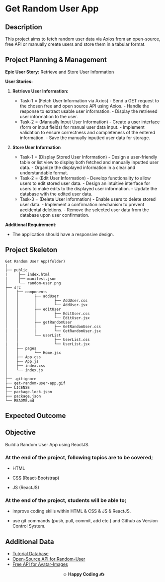 # Get Random User App

## Description

This project aims to fetch random user data via Axios from an open-source, free API or manually create users and store them in a tabular format.

## Project Planning & Management

**Epic User Story:** Retrieve and Store User Information

**User Stories:**

1. **Retrieve User Information:**

   - Task-1 = (Fetch User Information via Axios) - Send a GET request to the chosen free and open source API using Axios. - Handle the response to extract usable user information. - Display the retrieved user information to the user.
   - Task-2 = (Manually Input User Information) - Create a user interface (form or input fields) for manual user data input. - Implement validation to ensure correctness and completeness of the entered information. - Save the manually inputted user data for storage.

2. **Store User Information**

   - Task-1 = (Display Stored User Information) - Design a user-friendly table or list view to display both fetched and manually inputted user data. - Organize the displayed information in a clear and understandable format.
   - Task-2 = (Edit User Information) - Develop functionality to allow users to edit stored user data. - Design an intuitive interface for users to make edits to the displayed user information. - Update the database with the edited user data.
   - Task-3 = (Delete User Information) - Enable users to delete stored user data. - Implement a confirmation mechanism to prevent accidental deletions. - Remove the selected user data from the database upon user confirmation.

**Additional Requirement:**

- The application should have a responsive design.

## Project Skeleton

```
Get Random User App(folder)
|
├── public
|     ├── index.html
|     ├── manifest.json
│     └── random-user.png
├── src
│    ├── components
│    │       ├── addUser
│    │       │        ├── AddUser.css
│    │       │        └── AddUser.jsx
│    │       ├── editUser
│    │       │        ├── EditUser.css
│    │       │        └── EditUser.jsx
│    │       ├── getRandomUser
│    │       │        ├── GetRandomUser.css
|    |       |        └── GetRandomUser.jsx
│    │       └── userList
│    │                ├── UserList.css
|    |                └── UserList.jsx
│    ├── pages
│    │       └── Home.jsx
│    ├── App.css
│    ├── App.js
│    ├── index.css
│    └── index.js
│
├── .gitignore
├── get-random-user-app.gif
├── LICENSE
├── package.lock.json
├── package.json
└── README.md
```

## Expected Outcome

## Objective

Build a Random User App using ReactJS.

### At the end of the project, following topics are to be covered;

- HTML

- CSS (React-Bootstrap)

- JS (ReactJS)

### At the end of the project, students will be able to;

- improve coding skills within HTML & CSS & JS & ReactJS.

- use git commands (push, pull, commit, add etc.) and Github as Version Control System.

## Additional Data

- [Tutorial Database](https://tutorial-api.fullstack.clarusway.com/tutorials/)
- [Open-Source API for Random-User](https://randomuser.me/api)
- [Free API for Avatar-Images](https://www.dicebear.com/styles/avataaars/)

<p align="center"><strong>&#9786; Happy Coding &#9997;</strong></p>
